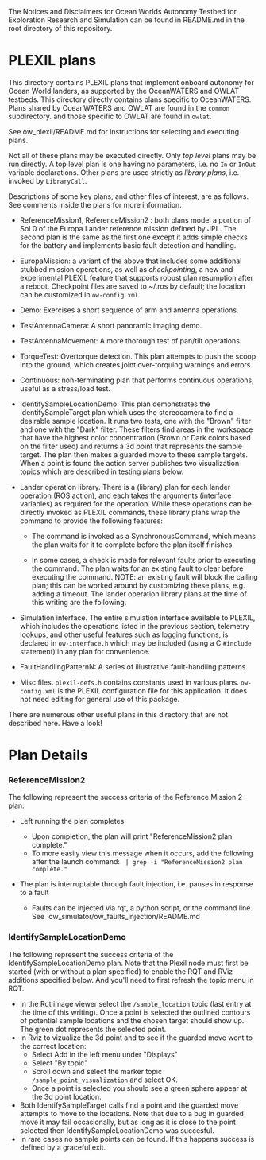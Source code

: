 The Notices and Disclaimers for Ocean Worlds Autonomy Testbed for Exploration
Research and Simulation can be found in README.md in the root directory of
this repository.

PLEXIL plans
============

This directory contains PLEXIL plans that implement onboard autonomy
for Ocean World landers, as supported by the OceanWATERS and OWLAT
testbeds.  This directory directly contains plans specific to
OceanWATERS.  Plans shared by OceanWATERS and OWLAT are found in the
`common` subdirectory. and those specific to OWLAT are found in
`owlat`.

See ow_plexil/README.md for instructions for selecting and executing
plans.

Not all of these plans may be executed directly.  Only _top level_
plans may be run directly.  A top level plan is one having no
parameters, i.e. no `In` or `InOut` variable declarations.  Other
plans are used strictly as _library plans_, i.e. invoked by
`LibraryCall`.

Descriptions of some key plans, and other files of interest, are as
follows.  See comments inside the plans for more information.

* ReferenceMission1, ReferenceMission2 : both plans model a portion of
  Sol 0 of the Europa Lander reference mission defined by JPL.  The
  second plan is the same as the first one except it adds simple
  checks for the battery and implements basic fault detection and
  handling.

* EuropaMission: a variant of the above that includes some additional
  stubbed mission operations, as well as _checkpointing_, a new and
  experimental PLEXIL feature that supports robust plan resumption
  after a reboot.  Checkpoint files are saved to ~/.ros by default;
  the location can be customized in `ow-config.xml`.

* Demo: Exercises a short sequence of arm and antenna operations.

* TestAntennaCamera: A short panoramic imaging demo.

* TestAntennaMovement: A more thorough test of pan/tilt operations.

* TorqueTest: Overtorque detection.  This plan attempts to push the
  scoop into the ground, which creates joint over-torquing warnings
  and errors.

* Continuous: non-terminating plan that performs continuous
  operations, useful as a stress/load test.

* IdentifySampleLocationDemo: This plan demonstrates the
  IdentifySampleTarget plan which uses the stereocamera to find a
  desirable sample location. It runs two tests, one with the "Brown"
  filter and one with the "Dark" filter. These filters find areas in
  the workspace that have the highest color concentration (Brown or
  Dark colors based on the filter used) and returns a 3d point that
  represents the sample target.  The plan then makes a guarded move to
  these sample targets. When a point is found the action server
  publishes two visualization topics which are described in testing
  plans below.

* Lander operation library.  There is a (library) plan for each lander
  operation (ROS action), and each takes the arguments (interface
  variables) as required for the operation.  While these operations
  can be directly invoked as PLEXIL commands, these library plans wrap
  the command to provide the following features:

  - The command is invoked as a SynchronousCommand, which means the
    plan waits for it to complete before the plan itself finishes.

  - In some cases, a check is made for relevant faults prior to
    executing the command.  The plan waits for an existing fault to
    clear before executing the command.  NOTE: an existing fault will
    block the calling plan; this can be worked around by customizing
    these plans, e.g. adding a timeout.  The lander operation library
    plans at the time of this writing are the following.

* Simulation interface.  The entire simulation interface available to
  PLEXIL, which includes the operations listed in the previous
  section, telemetry lookups, and other useful features such as
  logging functions, is declared in `ow-interface.h` which may be
  included (using a C `#include` statement) in any plan for
  convenience.

* FaultHandlingPatternN: A series of illustrative fault-handling patterns.

* Misc files.  `plexil-defs.h` contains constants used in various
  plans.  `ow-config.xml` is the PLEXIL configuration file for this
  application.  It does not need editing for general use of this
  package.

There are numerous other useful plans in this directory that are not
described here.  Have a look!


Plan Details
============

### ReferenceMission2 ###

The following represent the success criteria of the Reference Mission 2 plan:
- Left running the plan completes
  - Upon completion, the plan will print "ReferenceMission2 plan complete."
  - To more easily view this message when it occurs, add the following
    after the launch command: ` | grep -i "ReferenceMission2 plan complete."`

- The plan is interruptable through fault injection, i.e. pauses in
  response to a fault
  - Faults can be injected via rqt, a python script, or the command
    line.  See `ow_simulator/ow_faults_injection/README.md

### IdentifySampleLocationDemo ###

The following represent the success criteria of the IdentifySampleLocationDemo
plan.  Note that the Plexil node must first be started (with or without a plan
specified) to enable the RQT and RViz additions specified below.  And you'll
need to first refresh the topic menu in RQT.
- In the Rqt image viewer select the `/sample_location` topic (last entry at the
  time of this writing).  Once a point is selected the outlined contours of
  potential sample locations and the chosen target should show up.  The green
  dot represents the selected point.
- In Rviz to vizualize the 3d point and to see if the guarded move went to the
  correct location:
  - Select Add in the left menu under "Displays"
  - Select "By topic"
  - Scroll down and select the marker topic `/sample_point_visualization` and
    select OK.
  - Once a point is selected you should see a green sphere appear at the 3d
    point location.
- Both IdentifySampleTarget calls find a point and the guarded move attempts to
  move to the locations. Note that due to a bug in guarded move it may fail
  occasionally, but as long as it is close to the point selected then
  IdentifySampleLocationDemo was succesful.
- In rare cases no sample points can be found. If this happens success is
  defined by a graceful exit.
